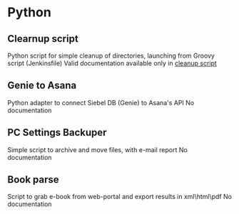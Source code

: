 # Python
## Clearnup script
Python script for simple cleanup of directories, launching from Groovy script (Jenkinsfile)
Valid documentation available only in [cleanup script](https://github.com/Sysa/Python/tree/master/Cleanup_script)

## Genie to Asana
Python adapter to connect Siebel DB (Genie) to Asana's API
No documentation

## PC Settings Backuper
Simple script to archive and move files, with e-mail report
No documentation

## Book parse
Script to grab e-book from web-portal and export results in xml\html\pdf
No documentation
